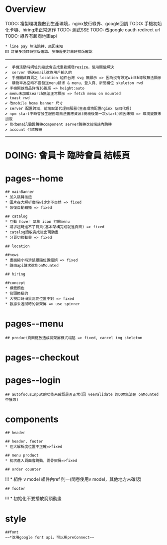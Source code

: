 # Overview
  TODO: 複製環境變數到生產環境，nginx放行綠界、google回調
  TODO: 手機初始化卡頓、hiring未正常運作
  TODO: 測試SSE
  TODO: 改google oauth redirect url
  TODO: 綠界有超商地圖api

    * line pay 無法跳轉，原因未知
    ❗❗❗ 訂單多項目時排版確認、多筆歷史訂單時排版確認
------------------------------------------------------------------------
    ✔️  手機滾動時網址列縮放會造成重複觸發resize，使用閥值解決
    ✔️  server 寄送email改為用戶輸入的
    ✔️  手機開啟首頁之 location 組件台灣 svg 無顯示 => 因為沒有設定width導致無法顯示
    ✔️  購物車為空時不要發送menu請求 & menu、登入頁、新聞欄位 skeleton rwd 
    ✔️ 手機開啟商品詳情IG跑版 => height:auto
    ✔️ menu未加載search無法正常顯示 => fetch menu on mounted
    ✔️ toast rwd
    ✔️ 改mobile home banner 尺寸
    ✔️ server 配置跨域，前端取消代理伺服器(生產環境配置nginx 反向代理)
    ✔️ npm start不時會發生服務端無法響應資源(開機後第一次start)原因未知 => 環境變數未加載
    ✔️ 修改email驗證跳轉component server跳轉改前端站內跳轉
    ✔️ account 付款按紐
------------------------------------------------------------------------
# DOING: 會員卡 臨時會員 結帳頁

# pages--home 
    ## mainBanner
    * 加入跳轉按鈕
    * 圖片在大解析度時width不自然 => fixed
    * 恢復自動輪播 => fixed

    ## catalog
    * 互動 hover 菜單 icon 打開menu
    * 請求超時進不了首頁(基本架構完成就進頁面) => fixed
    * catalog讀取完成後出現動畫
    * 分頁切換動畫 => fixed

    ## location

    ##news
    * 畫面縮小時滑鼠跟隨位置錯誤 => fixed
    * 路由api請求改到onMounted

    ## hiring

    ##concept
    * 標籤顏色
    * 箭頭換橫的
    * 大視口時滑鼠高亮位置不對 => fixed
    * 數據未返回時的骨架屏 => use spinner

# pages--menu
    ## product頁面縮放造成骨架屏樣式塌陷 => fixed, cancel img skeleton

# pages--checkout


# pages--login
    ## autofocusInput的功能未確認是否正常(因 veeValidate 的DOM無法在 onMounted 中獲取)

# components
    ## header

    ## header, footer
    * 在大解析度位置不正確=>fixed

    ## menu product
    * 初次進入頁面會跳動，需骨架屏=>fixed

    ## order counter
!!! * 組件 v model 組件內ref 則一(問卷使用v model，其他地方未確認)

    ## footer
!!! * 初始化不要播放箭頭動畫

# style
    ##font
    ~~*改用google font api，可以用preConnect~~

    